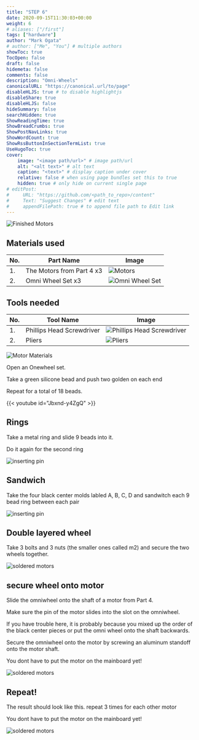 ```yaml
---
title: "STEP 6"
date: 2020-09-15T11:30:03+00:00
weight: 6
# aliases: ["/first"]
tags: ["hardware"]
author: "Mark Ogata"
# author: ["Me", "You"] # multiple authors
showToc: true
TocOpen: false
draft: false
hidemeta: false
comments: false
description: "Omni-Wheels"
canonicalURL: "https://canonical.url/to/page"
disableHLJS: true # to disable highlightjs
disableShare: true
disableHLJS: false
hideSummary: false
searchHidden: true
ShowReadingTime: true
ShowBreadCrumbs: true
ShowPostNavLinks: true
ShowWordCount: true
ShowRssButtonInSectionTermList: true
UseHugoToc: true
cover:
    image: "<image path/url>" # image path/url
    alt: "<alt text>" # alt text
    caption: "<text>" # display caption under cover
    relative: false # when using page bundles set this to true
    hidden: true # only hide on current single page
# editPost:
#     URL: "https://github.com/<path_to_repo>/content"
#     Text: "Suggest Changes" # edit text
#     appendFilePath: true # to append file path to Edit link
---
```




![Finished Motors](/img/steps/omniwheelFinished.jpg)

## Materials used

| No. | Part Name                 | Image                                       |
|-----|---------------------------|---------------------------------------------|
| 1.  | The Motors from Part 4 x3 | ![Motors](/img/motors.jpg)                   |
| 2.  | Omni Wheel Set x3         | ![Omni Wheel Set](/img/omniwheel.jpg)        |

## Tools needed

| No. | Tool Name                | Image                                       |
|-----|--------------------------|---------------------------------------------|
| 1.  | Phillips Head Screwdriver | ![Phillips Head Screwdriver](/img/screwdriver.jpg) |
| 2.  | Pliers                   | ![Pliers](/img/pliers.jpg)                   |


![Motor Materials](/img/omniwheelparts.jpg)


Open an Onewheel set.

Take a green silicone bead and push two golden on each end

Repeat for a total of 18 beads.

{{< youtube id="Jbxnd-y4ZgQ" >}}


## Rings

Take a metal ring and slide 9 beads into it.

Do it again for the second ring

![inserting pin](/img/steps/completering.jpg)

## Sandwich

Take the four black center molds labled A, B, C, D and sandwitch each 9 bead ring between each pair

![inserting pin](/img/steps/sandwich.jpg)

## Double layered wheel

Take 3 bolts and 3 nuts (the smaller ones called m2) and secure the two wheels together.

![soldered motors](/img/steps/doublesandwitch.jpg)

## secure wheel onto motor

Slide the omniwheel onto the shaft of a motor from Part 4.

Make sure the pin of the motor slides into the slot on the omniwheel.

If you have trouble here, it is probably because you mixed up the order of the black center pieces or put the omni wheel onto the shaft backwards.

Secure the omniwheel onto the motor by screwing an aluminum standoff onto the motor shaft.

You dont have to put the motor on the mainboard yet!

![soldered motors](/img/steps/omniweelwithoutstandoff.jpg)

## Repeat!

The result should look like this.
repeat 3 times for each other motor

You dont have to put the motor on the mainboard yet!

![soldered motors](/img/steps/omniwheelFinished.jpg)
